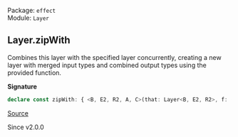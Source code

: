 Package: `effect`<br />
Module: `Layer`<br />

## Layer.zipWith

Combines this layer with the specified layer concurrently, creating a new layer with merged input types and
combined output types using the provided function.

**Signature**

```ts
declare const zipWith: { <B, E2, R2, A, C>(that: Layer<B, E2, R2>, f: (a: Context.Context<A>, b: Context.Context<B>) => Context.Context<C>): <E, R>(self: Layer<A, E, R>) => Layer<C, E2 | E, R2 | R>; <A, E, R, B, E2, R2, C>(self: Layer<A, E, R>, that: Layer<B, E2, R2>, f: (a: Context.Context<A>, b: Context.Context<B>) => Context.Context<C>): Layer<C, E | E2, R | R2>; }
```

[Source](https://github.com/Effect-TS/effect/tree/main/packages/effect/src/Layer.ts#L953)

Since v2.0.0